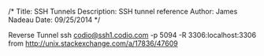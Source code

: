 /*
Title: SSH Tunnels
Description: SSH tunnel reference
Author: James Nadeau
Date: 09/25/2014
*/

Reverse Tunnel
    ssh codio@ssh1.codio.com -p 5094 -R 3306:localhost:3306
from http://unix.stackexchange.com/a/17836/47609
